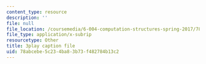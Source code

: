 ```yaml
---
content_type: resource
description: ''
file: null
file_location: /coursemedia/6-004-computation-structures-spring-2017/78abcebe5c234ba83b73f482784b13c2_ZPpuDMk9BOU.srt
file_type: application/x-subrip
resourcetype: Other
title: 3play caption file
uid: 78abcebe-5c23-4ba8-3b73-f482784b13c2
---
```

